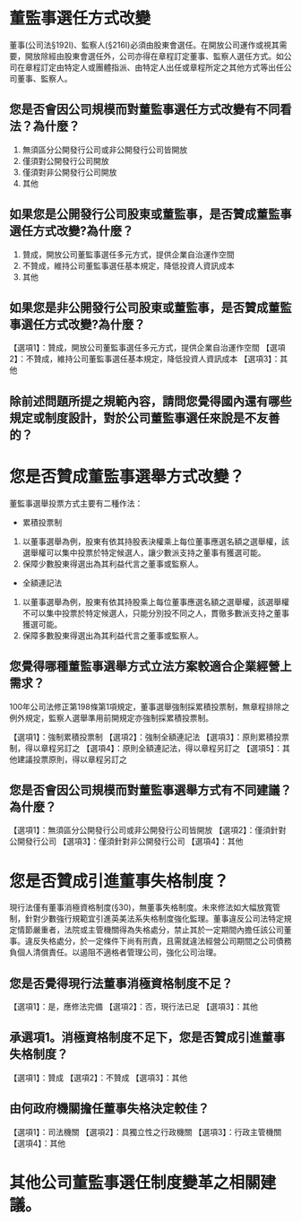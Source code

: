 
# 董監事選任方式改變

董事(公司法§192Ⅰ)、監察人(§216Ⅰ)必須由股東會選任。在開放公司運作或視其需要，開放除經由股東會選任外，公司亦得在章程訂定董事、監察人選任方式。如公司在章程訂定由特定人或團體指派、由特定人出任或章程所定之其他方式等出任公司董事、監察人。

## 您是否會因公司規模而對董監事選任方式改變有不同看法？為什麼？
1. 無須區分公開發行公司或非公開發行公司皆開放
2. 僅須對公開發行公司開放
3. 僅須對非公開發行公司開放
4. 其他

## 如果您是公開發行公司股東或董監事，是否贊成董監事選任方式改變?為什麼？
1. 贊成，開放公司董監事選任多元方式，提供企業自治運作空間
2. 不贊成，維持公司董監事選任基本規定，降低投資人資訊成本
3. 其他

## 如果您是非公開發行公司股東或董監事，是否贊成董監事選任方式改變?為什麼？
【選項1】：贊成，開放公司董監事選任多元方式，提供企業自治運作空間
【選項2】：不贊成，維持公司董監事選任基本規定，降低投資人資訊成本
【選項3】：其他

## 除前述問題所提之規範內容，請問您覺得國內還有哪些規定或制度設計，對於公司董監事選任來說是不友善的？

# 您是否贊成董監事選舉方式改變？

董監事選舉投票方式主要有二種作法：

-	累積投票制
1.	以董事選舉為例，股東有依其持股表決權乘上每位董事應選名額之選舉權，該選舉權可以集中投票於特定候選人，讓少數派支持之董事有獲選可能。
2.	保障少數股東得選出為其利益代言之董事或監察人。
-	全額連記法
1.	以董事選舉為例，股東有依其持股乘上每位董事應選名額之選舉權，該選舉權不可以集中投票於特定候選人，只能分別投不同之人，貫徹多數派支持之董事獲選可能。
2.	保障多數股東得選出為其利益代言之董事或監察人。

## 您覺得哪種董監事選舉方式立法方案較適合企業經營上需求？

100年公司法修正第198條第1項規定，董事選舉強制採累積投票制，無章程排除之例外規定，監察人選舉準用前開規定亦強制採累積投票制。

  【選項1】：強制累積投票制
  【選項2】：強制全額連記法
  【選項3】：原則累積投票制，得以章程另訂之
  【選項4】：原則全額連記法，得以章程另訂之
  【選項5】：其他建議投票原則，得以章程另訂之

## 您是否會因公司規模而對董監事選舉方式有不同建議？為什麼？

【選項1】：無須區分公開發行公司或非公開發行公司皆開放
【選項2】：僅須針對公開發行公司
【選項3】：僅須針對非公開發行公司
【選項4】：其他

# 您是否贊成引進董事失格制度？

現行法僅有董事消極資格制度(§30)，無董事失格制度。未來修法如大幅放寬管制，針對少數強行規範宜引進英美法系失格制度強化監理。董事違反公司法特定規定情節嚴重者，法院或主管機關得為失格處分，禁止其於一定期間內擔任該公司董事。違反失格處分，於一定條件下尚有刑責，且需就違法經營公司期間之公司債務負個人清償責任。以遏阻不適格者管理公司，強化公司治理。

## 您是否覺得現行法董事消極資格制度不足？
  【選項1】：是，應修法完備
  【選項2】：否，現行法已足
  【選項3】：其他

## 承選項1。消極資格制度不足下，您是否贊成引進董事失格制度？
  【選項1】：贊成
  【選項2】：不贊成
  【選項3】：其他

## 由何政府機關擔任董事失格決定較佳？
  【選項1】：司法機關
  【選項2】：具獨立性之行政機關
  【選項3】：行政主管機關
  【選項4】：其他

# 其他公司董監事選仼制度變革之相關建議。
